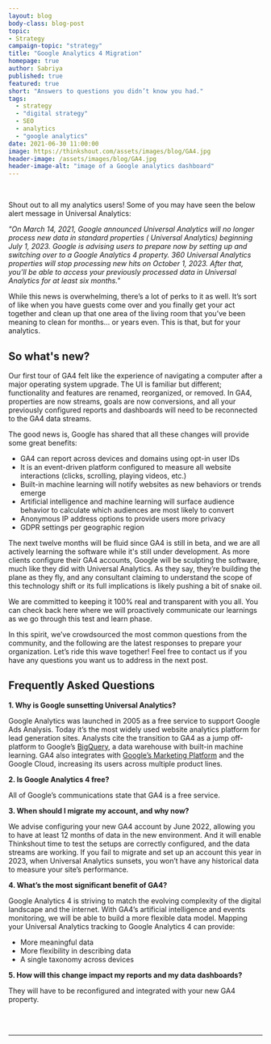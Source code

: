 ```yaml
---
layout: blog
body-class: blog-post
topic: 
- Strategy 
campaign-topic: "strategy"
title: "Google Analytics 4 Migration"
homepage: true
author: Sabriya
published: true
featured: true
short: "Answers to questions you didn’t know you had."
tags:
  - strategy
  - "digital strategy"
  - SEO
  - analytics
  - "google analytics"
date: 2021-06-30 11:00:00
image: https://thinkshout.com/assets/images/blog/GA4.jpg
header-image: /assets/images/blog/GA4.jpg
header-image-alt: "image of a Google analytics dashboard"
---
```

<br>

Shout out to all my analytics users! Some of you may have seen the below alert message in Universal Analytics:  
 
*"On March 14, 2021, Google announced Universal Analytics will no longer process new data in standard properties ( Universal Analytics)  beginning July 1, 2023. Google is advising users to prepare now by setting up and switching over to a Google Analytics 4 property.
360 Universal Analytics properties will stop processing new hits on October 1, 2023. After that, you’ll be able to access your previously processed data in Universal Analytics for at least six months."* 
 
While this news is overwhelming, there’s a lot of perks to it as well. It’s sort of like when you have guests come over and you finally get your act together and clean up that one area of the living room that you’ve been meaning to clean for months… or years even. This is that, but for your analytics. 

## So what's new?

Our first tour of GA4 felt like the experience of navigating a computer after a major operating system upgrade. The UI is familiar but different; functionality and features are renamed, reorganized, or removed. In GA4, properties are now streams, goals are now conversions, and all your previously configured reports and dashboards will need to be reconnected to the GA4 data streams. 

The good news is, Google has shared that all these changes will provide some great benefits:
- GA4 can report across devices and domains using opt-in user IDs 
- It is an event-driven platform configured to measure all website interactions (clicks, scrolling, playing videos, etc.)
- Built-in machine learning will notify websites as new behaviors or trends emerge
- Artificial intelligence and machine learning will surface audience behavior to calculate which audiences are most likely to convert
- Anonymous IP address options to provide users more privacy
- GDPR settings per geographic region

The next twelve months will be fluid since GA4 is still in beta, and we are all actively learning the software while it's still under development. As more clients configure their GA4 accounts, Google will be sculpting the software, much like they did with Universal Analytics. As they say, they’re building the plane as they fly, and any consultant claiming to understand the scope of this technology shift or its full implications is likely pushing a bit of snake oil.

We are committed to keeping it 100% real and transparent with you all. You can check back here where we will proactively communicate our learnings as we go through this test and learn phase. 

In this spirit, we’ve crowdsourced the most common questions from the community, and the following are the latest responses to prepare your organization. Let’s ride this wave together! Feel free to contact us if you have any questions you want us to address in the next post.

## Frequently Asked Questions

**1. Why is Google sunsetting Universal Analytics?**

Google Analytics was launched in 2005 as a free service to support Google Ads Analysis. Today it’s the most widely used website analytics platform for lead generation sites. Analysts cite the transition to GA4 as a jump off-platform to Google’s [BigQuery](https://cloud.google.com/bigquery/), a data warehouse with built-in machine learning. GA4 also integrates with [Google’s Marketing Platform](https://marketingplatform.google.com/about/) and the Google Cloud, increasing its users across multiple product lines. 

**2. Is Google Analytics 4 free?**

All of Google’s communications state that GA4 is a free service. 

**3. When should I migrate my account, and why now?** 

We advise configuring your new GA4 account by June 2022, allowing you to have at least 12 months of data in the new environment. And it will enable Thinkshout time to test the setups are correctly configured, and the data streams are working. If you fail to migrate and set up an account this year in 2023, when Universal Analytics sunsets, you won’t have any historical data to measure your site’s performance. 

**4. What’s the most significant benefit of GA4?**

Google Analytics 4 is striving to match the evolving complexity of the digital landscape and the internet. With GA4’s artificial intelligence and events monitoring, we will be able to build a more flexible data model. Mapping your Universal Analytics tracking to Google Analytics 4 can provide:
- More meaningful data
- More flexibility in describing data
- A single taxonomy across devices 

**5. How will this change impact my reports and my data dashboards?**

They will have to be reconfigured and integrated with your new GA4 property. 

<br>
<br>

---
